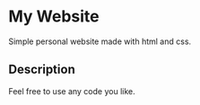 # My Website

Simple personal website made with html and css.

## Description

Feel free to use any code you like.
